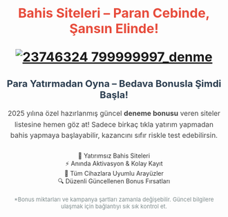 <h1 style="font-size: 30px; color: #e74c3c; text-align: center; font-weight: bold;">
  Bahis Siteleri – Paran Cebinde, Şansın Elinde!

[![23746324 799999997_denme](https://github.com/user-attachments/assets/185c3001-1c7a-4c47-abd7-364507c7fd66)](--)



<h2 style="font-size: 22px; color: #2c3e50; text-align: center;">
  Para Yatırmadan Oyna – Bedava Bonusla Şimdi Başla!
</h2>

<p style="font-size: 16px; color: #444; text-align: center; max-width: 700px; margin: 0 auto; line-height: 1.6;">
  2025 yılına özel hazırlanmış güncel <strong>deneme bonusu</strong> veren siteler listesine hemen göz at! Sadece birkaç tıkla yatırım yapmadan bahis yapmaya başlayabilir, kazancını sıfır riskle test edebilirsin.
</p>

<ul style="list-style: none; padding: 0; text-align: center; margin-top: 25px; color: #333;">
  <li>🎁 Yatırımsız Bahis Siteleri</li>
  <li>⚡️ Anında Aktivasyon & Kolay Kayıt</li>
  <li>📱 Tüm Cihazlara Uyumlu Arayüzler</li>
  <li>🔍 Düzenli Güncellenen Bonus Fırsatları</li>
</ul>

<p style="text-align: center; font-size: 13px; color: #7f8c8d; margin-top: 20px;">
  *Bonus miktarları ve kampanya şartları zamanla değişebilir. Güncel bilgilere ulaşmak için bağlantıyı sık sık kontrol et.
</p>

<meta name="description" content="Çevrimsiz bonus veren güncel bahis siteleri burada! Ücretsiz dene, yatırım yapmadan kazanmaya başla. 2025’in en yeni ve risksiz bahis platformları seni bekliyor!">
